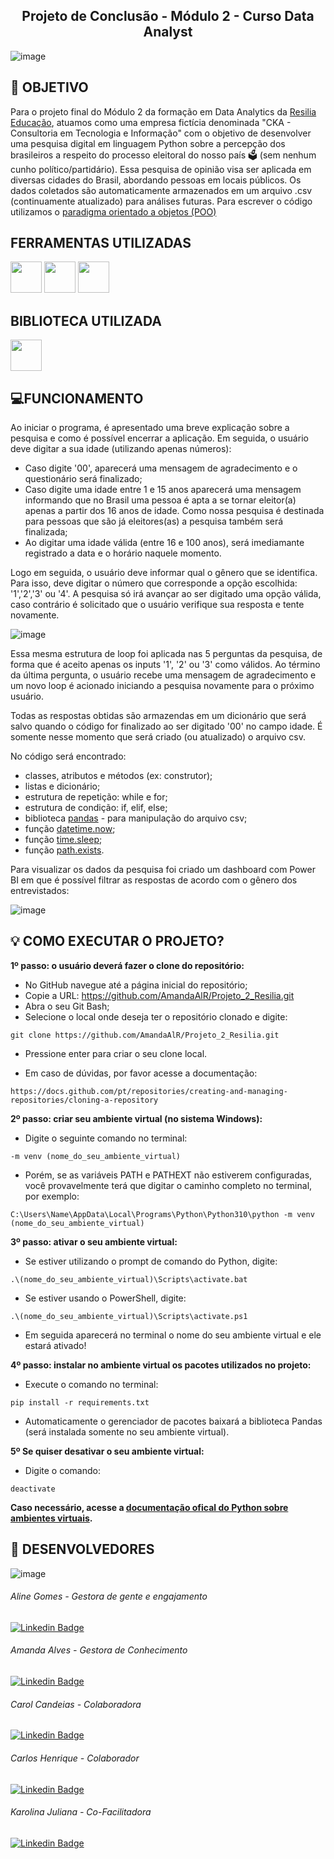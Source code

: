 ## <center>Projeto de Conclusão -  Módulo 2 - Curso Data Analyst</center>


![image](https://user-images.githubusercontent.com/106848389/180666234-915735fb-ebe4-4d95-80d0-470a129a5fab.png)


## 🧭 OBJETIVO 

Para o projeto final do Módulo 2 da formação em Data Analytics da [Resilia Educação](https://www.resilia.com.br), atuamos como uma empresa fictícia denominada "CKA - Consultoria em Tecnologia e Informação" com o objetivo de desenvolver uma pesquisa digital em linguagem Python sobre a percepção dos brasileiros a respeito do processo eleitoral do nosso país 🗳️ (sem nenhum cunho político/partidário). Essa pesquisa de opinião visa ser aplicada em diversas cidades do Brasil, abordando pessoas em locais públicos. Os dados coletados são automaticamente armazenados em um arquivo .csv (continuamente atualizado) para análises futuras. Para escrever o código utilizamos o [paradigma orientado a objetos (POO)](https://docs.python.org/pt-br/3/tutorial/classes.html)


## FERRAMENTAS UTILIZADAS 

<img src="https://user-images.githubusercontent.com/40433498/174687677-f42a2f52-1b0f-4f8d-ba9d-316e6d019c5f.png" width="50" height="50" /> <img src="https://user-images.githubusercontent.com/40433498/174687676-5d40a2fe-4b62-4fa1-a1fe-20737a1878f8.png" width="50" height="50" /> <img src="https://user-images.githubusercontent.com/40433498/174687678-7ea56222-a00e-4886-a63d-d4214221f8ca.jpg" width="50" height="50" />



## BIBLIOTECA UTILIZADA 

<img src="https://me315-unicamp.github.io/aulas/imgs_aula11/pandas.png" width="50" height="50" />



## 💻FUNCIONAMENTO 

Ao iniciar o programa, é apresentado uma breve explicação sobre a pesquisa e como é possível encerrar a aplicação. Em seguida, o usuário deve digitar a sua idade (utilizando apenas números):
* Caso digite '00', aparecerá uma mensagem de agradecimento e o questionário será finalizado;
* Caso digite uma idade entre 1 e 15 anos aparecerá uma mensagem informando que no Brasil uma pessoa é apta a se tornar eleitor(a) apenas a partir dos 16 anos de idade. Como nossa pesquisa é destinada para pessoas que são já eleitores(as) a pesquisa também será finalizada;
* Ao digitar uma idade válida (entre 16 e 100 anos), será imediamante registrado a data e o horário naquele momento.

Logo em seguida, o usuário deve informar qual o gênero que se identifica. Para isso, deve digitar o número que corresponde a opção escolhida: '1','2','3' ou '4'. A pesquisa só irá avançar ao ser digitado uma opção válida, caso contrário é solicitado que o usuário verifique sua resposta e tente novamente. 

![image](https://cdn.discordapp.com/attachments/998027176605646848/1001698133417406524/Screenshot_2.png)


Essa mesma estrutura de loop foi aplicada nas 5 perguntas da pesquisa, de forma que é aceito apenas os inputs '1', '2' ou '3' como válidos. Ao término da última pergunta, o usuário recebe uma mensagem de agradecimento e um novo loop é acionado iniciando a pesquisa novamente para o próximo usuário.  

Todas as respostas obtidas são armazendas em um dicionário que será salvo quando o código for finalizado ao ser digitado '00' no campo idade. É somente nesse momento que será criado (ou atualizado) o arquivo csv.

No código será encontrado:

* classes, atributos e métodos (ex: construtor);
* listas e dicionário;
* estrutura de repetição: while e for;
* estrutura de condição: if, elif, else;
* biblioteca [pandas](https://pandas.pydata.org/) - para manipulação do arquivo csv;
* função [datetime.now](https://docs.python.org/pt-br/3/library/datetime.html);
* função [time.sleep]( https://docs.python.org/3/library/time.html);
* função [path.exists](https://docs.python.org/3/library/os.path.html).


Para visualizar os dados da pesquisa foi criado um dashboard com Power BI em que é possível filtrar as respostas de acordo com o gênero dos entrevistados:

![image](https://cdn.discordapp.com/attachments/998027176605646848/1001698133849415782/Screenshot_3.png)




## 💡 COMO EXECUTAR O PROJETO? 

**1º passo: o usuário deverá fazer o clone do repositório:** 
* No GitHub navegue até a página inicial do repositório;
* Copie a URL: https://github.com/AmandaAlR/Projeto_2_Resilia.git
* Abra o seu Git Bash;
* Selecione o local onde deseja ter o repositório clonado e digite:
```shell
git clone https://github.com/AmandaAlR/Projeto_2_Resilia.git
```
* Pressione enter para criar o seu clone local.


* Em caso de dúvidas, por favor acesse a documentação:
```shell
https://docs.github.com/pt/repositories/creating-and-managing-repositories/cloning-a-repository
```


**2º passo: criar seu ambiente virtual (no sistema Windows):**
* Digite o seguinte comando no terminal:
```shell
-m venv (nome_do_seu_ambiente_virtual)
```
* Porém, se as variáveis PATH e PATHEXT não estiverem configuradas, você provavelmente terá que digitar o caminho completo no terminal, por exemplo:

```shell
C:\Users\Name\AppData\Local\Programs\Python\Python310\python -m venv (nome_do_seu_ambiente_virtual)
```



**3º passo: ativar o seu ambiente virtual:**
* Se estiver utilizando o prompt de comando do Python, digite:
```shell
.\(nome_do_seu_ambiente_virtual)\Scripts\activate.bat
```
* Se estiver usando o PowerShell, digite:
```shell
.\(nome_do_seu_ambiente_virtual)\Scripts\activate.ps1
```
* Em seguida aparecerá no terminal o nome do seu ambiente virtual e ele estará ativado!




**4º passo: instalar no ambiente virtual os pacotes utilizados no projeto:**
* Execute o comando no terminal:
```shell
pip install -r requirements.txt 
```
* Automaticamente o gerenciador de pacotes baixará a biblioteca Pandas (será instalada somente no seu ambiente virtual).

**5º Se quiser desativar o seu ambiente virtual:**
* Digite o comando:
```shell
deactivate
```

**Caso necessário, acesse a [documentação ofical do Python sobre ambientes virtuais](https://docs.python.org/pt-br/3/library/venv.html).**


## 🤝 DESENVOLVEDORES


![image](https://media.discordapp.net/attachments/998027176605646848/1001698496065314836/Screenshot_4.png?width=1194&height=671)


###### Aline Gomes - Gestora de gente e engajamento 

[![Linkedin Badge](https://img.shields.io/badge/-LinkedIn-blue?style=flat-square&logo=Linkedin&logoColor=white&link=https:https://www.linkedin.com/in/aeogomes/)](https://www.linkedin.com/in/aeogomes/)

###### Amanda Alves - Gestora de Conhecimento 

[![Linkedin Badge](https://img.shields.io/badge/-LinkedIn-blue?style=flat-square&logo=Linkedin&logoColor=white&link=https:https://www.linkedin.com/in/amandaalvesres/)](https://www.linkedin.com/in/amandaalvesres/)

###### Carol Candeias - Colaboradora 

[![Linkedin Badge](https://img.shields.io/badge/-LinkedIn-blue?style=flat-square&logo=Linkedin&logoColor=white&link=https://www.linkedin.com/in/ana-carolina-candeias-ba328216a/)](https://https://www.linkedin.com/in/ana-carolina-candeias-ba328216a/)

###### Carlos Henrique - Colaborador 

[![Linkedin Badge](https://img.shields.io/badge/-LinkedIn-blue?style=flat-square&logo=Linkedin&logoColor=white&link=https://www.linkedin.com/in/carlos-augustin/)](https://www.linkedin.com/in/carlos-augustin/)

###### Karolina Juliana - Co-Facilitadora 

[![Linkedin Badge](https://img.shields.io/badge/-LinkedIn-blue?style=flat-square&logo=Linkedin&logoColor=white&link=https:https://www.linkedin.com/in/kjcsilva/)](http:https://www.linkedin.com/in/kjcsilva/)
















          




